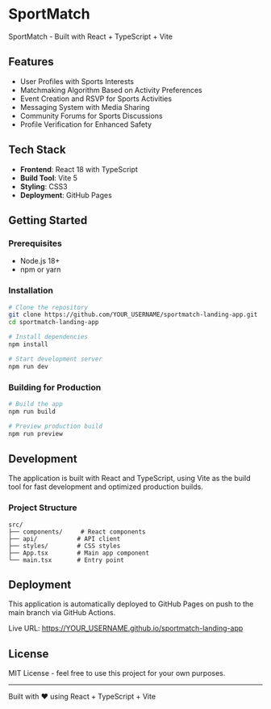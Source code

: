 # SportMatch

SportMatch - Built with React + TypeScript + Vite

## Features

- User Profiles with Sports Interests
- Matchmaking Algorithm Based on Activity Preferences
- Event Creation and RSVP for Sports Activities
- Messaging System with Media Sharing
- Community Forums for Sports Discussions
- Profile Verification for Enhanced Safety

## Tech Stack

- **Frontend**: React 18 with TypeScript
- **Build Tool**: Vite 5
- **Styling**: CSS3
- **Deployment**: GitHub Pages

## Getting Started

### Prerequisites

- Node.js 18+ 
- npm or yarn

### Installation

```bash
# Clone the repository
git clone https://github.com/YOUR_USERNAME/sportmatch-landing-app.git
cd sportmatch-landing-app

# Install dependencies
npm install

# Start development server
npm run dev
```

### Building for Production

```bash
# Build the app
npm run build

# Preview production build
npm run preview
```

## Development

The application is built with React and TypeScript, using Vite as the build tool for fast development and optimized production builds.

### Project Structure

```
src/
├── components/     # React components
├── api/           # API client
├── styles/        # CSS styles
├── App.tsx        # Main app component
└── main.tsx       # Entry point
```

## Deployment

This application is automatically deployed to GitHub Pages on push to the main branch via GitHub Actions.

Live URL: https://YOUR_USERNAME.github.io/sportmatch-landing-app

## License

MIT License - feel free to use this project for your own purposes.

---

Built with ❤️ using React + TypeScript + Vite